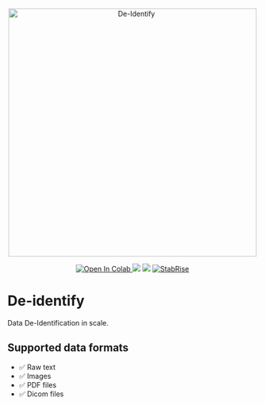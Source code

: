 <p align="center">
  <br/>
    <a target="_blank" href="https://deidentify.online"><img alt="De-Identify" src="https://stabrise.com/media/filer_public_thumbnails/filer_public/b1/54/b154d991-70d7-4c4e-9e62-622a174660a0/deidentify.png__1000x300_subsampling-2.webp" width="500" style="max-width: 100%;"></a>
  <br/>
</p>

<p align="center">
    <a target="_blank" href="https://colab.research.google.com/github/StabRise/de-identify/blob/master/image/ImageDeIdentification.ipynb">
        <img src="https://colab.research.google.com/assets/colab-badge.svg" alt="Open In Colab"/>
    </a>
    <a href="https://github.com/stabrise/de-identify/" alt="GitHub"><img src="https://img.shields.io/static/v1?label=GitHub&message=De-Identify&color=blue&logo=github" /></a>
    <a href="https://pypi.org/project/scaledp/" alt="Package on PyPI"><img src="https://img.shields.io/pypi/v/scaledp.svg" /></a>    
    <a href="https://stabrise.com"><img alt="StabRise" src="https://img.shields.io/badge/by-StabRise-orange.svg?style=flat&colorA=E1523D&colorB=007D8A"></a>
</p>


# De-identify

Data De-Identification in scale.

## Supported data formats

 - ✅ Raw text
 - ✅ Images
 - ✅ PDF files
 - ✅ Dicom files

